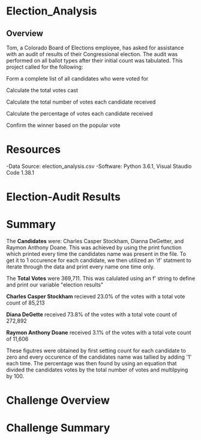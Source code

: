 # Election_Analysis

## **Overview** ##
Tom, a Colorado Board of Elections employee, has asked for assistance with an audit of results of their Congressional election. The audit was performed on all ballot types after their initial count was tabulated. This project called for the following:

Form a complete list of all candidates who were voted for

Calculate the total votes cast

Calculate the total number of votes each candidate received

Calculate the percentage of votes each candidate received

Confirm the winner based on the popular vote 

# **Resources** #
-Data Source: election_analysis.csv
-Software: Python 3.6.1, Visual Staudio Code 1.38.1


# **Election-Audit Results** #


# **Summary** #

The **Candidates** were: Charles Casper Stockham, Dianna DeGetter, and Raymon Anthony Doane. This was achieved by using the 
print function which printed every time the candidates name was present in the file. To get it to 1 occurence for each candidate, we then utilized an 'if' statment to iterate through the data and print every name one time only. 

The **Total Votes** were 369,711. This was calulated using an f' string to define and print our variable "election results"

**Charles Casper Stockham** recieved 23.0% of the votes with a total vote count of 85,213

**Diana DeGette** received 73.8% of the votes with a total vote count of 272,892

**Raymon Anthony Doane** received 3.1% of the votes with a total vote count of 11,606

These figutres were obtained by first setting count for each candidate to zero and every occurence of the candidates name was tallied by adding '1' each time. The percentage was then found by using an equation that divided the candidates votes by the total number of votes and multilpying by 100.




# **Challenge Overview** #

# **Challenge Summary** #

